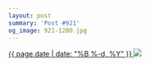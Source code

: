 ```yaml
---
layout: post
summary: 'Post #921'
og_image: 921-1280.jpg
---
```


<p>
 <time>
  <a href="/921">
   {{ page.date | date: "%B %-d, %Y" }}
  </a>
 </time>
 <a href="/921">
  <img sizes="(min-width: 700px) 50vw, calc(100vw - 2rem)" src="{{ site.assets_url }}/921-640.jpg" srcset="{{ site.assets_url }}/921-320.jpg 320w, {{ site.assets_url }}/921-640.jpg 640w, {{ site.assets_url }}/921-960.jpg 960w, {{ site.assets_url }}/921-1280.jpg 1280w"/>
 </a>
</p>
